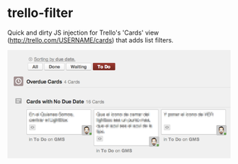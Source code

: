 trello-filter
=============

Quick and dirty JS injection for Trello's 'Cards' view (http://trello.com/USERNAME/cards) that adds list filters.

![Filter screenshot](screenshot.png)